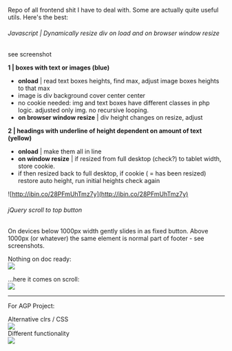 Repo of all frontend shit I have to deal with. Some are actually quite useful utils. Here's the best:  

###### Javascript | Dynamically resize div on load and on browser window resize  
see screenshot  
  
**1 | boxes with text or images (blue)**  
* **onload** | read text boxes heights, find max, adjust image boxes heights to that max
* image is div background cover center center  
* no cookie needed: img and text boxes have different classes in php logic. adjusted only img. no recursive looping.
* **on browser window resize** | div height changes on resize, adjust  
  
**2 | headings with underline of height dependent on amount of text (yellow)**  
* **onload** | make them all in line
* **on window resize** | if resized from full desktop (check?) to tablet width, store cookie. 
* if then resized back to full desktop, if cookie ( = has been resized) restore auto height, run initial heights check again

![http://ibin.co/28PFmUhTmz7y](http://ibin.co/28PFmUhTmz7y)
  
###### jQuery scroll to top button  
On devices below 1000px width gently slides in as fixed button. Above 1000px (or whatever) the same element is normal part of footer - see screenshots.  
  
Nothing on doc ready:  
![](https://github.com/mthjn/All-Frontend-Shit/blob/master/Scroll_ScrollToTopButton/img/AGP_Scroll_Onready.png)  
  
...here it comes on scroll:  
![](https://github.com/mthjn/All-Frontend-Shit/blob/master/Scroll_ScrollToTopButton/img/AGP_Scroll_Onscroll.png)  
  
***  
  
For AGP Project:  
  
Alternative clrs / CSS  
![](https://github.com/mthjn/All-Frontend-Shit/blob/master/Scroll_ScrollToTopButton/img/AGP_Scroll_Onscroll-Alternative.png)    
Different functionality  
![](https://github.com/mthjn/All-Frontend-Shit/blob/master/Scroll_ScrollToTopButton/img/AGP_Scroll_Onscroll-Back.png)
